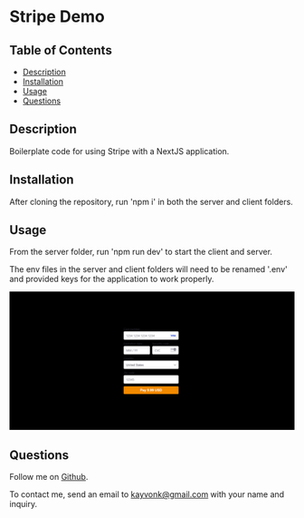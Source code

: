

# Stripe Demo 

## Table of Contents
* [Description](#description)
* [Installation](#installation)
* [Usage](#usage)
* [Questions](#questions)

## Description
Boilerplate code for using Stripe with a NextJS application.

## Installation
After cloning the repository, run 'npm i' in both the server and client folders.

## Usage
From the server folder, run 'npm run dev' to start the client and server. 

The env files in the server and client folders will need to be renamed '.env' and provided keys for the application to work properly.

![stripeThumbnail](./assets/stripeThumbnail.PNG)


## Questions
Follow me on [Github](https://github.com/Kayvonk).

To contact me, send an email to kayvonk@gmail.com with your name and inquiry.